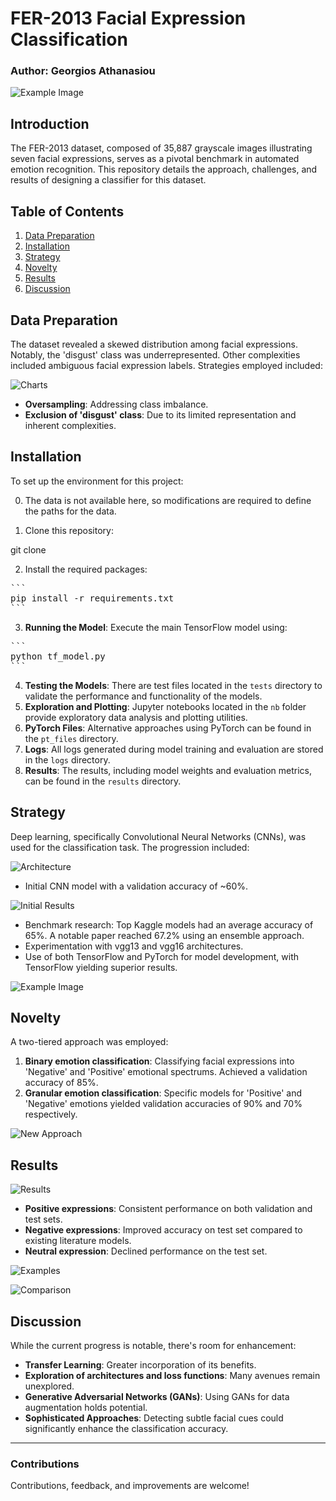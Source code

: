 # FER-2013 Facial Expression Classification

### Author: Georgios Athanasiou

![Example Image](./images/Picture1.png) 

## Introduction

The FER-2013 dataset, composed of 35,887 grayscale images illustrating seven facial expressions, serves as a pivotal benchmark in automated emotion recognition. This repository details the approach, challenges, and results of designing a classifier for this dataset.

## Table of Contents
1. [Data Preparation](#data-preparation)
2. [Installation](#installation)
3. [Strategy](#strategy)
4. [Novelty](#novelty)
5. [Results](#results)
6. [Discussion](#discussion)

## Data Preparation

The dataset revealed a skewed distribution among facial expressions. Notably, the 'disgust' class was underrepresented. Other complexities included ambiguous facial expression labels. Strategies employed included:

![Charts](./images/Picture3.png) 

- **Oversampling**: Addressing class imbalance.
- **Exclusion of 'disgust' class**: Due to its limited representation and inherent complexities.

## Installation

To set up the environment for this project:

0. The data is not available here, so modifications are required to define the paths for the data.

1. Clone this repository:

git clone <URL>

2. Install the required packages:

<pre>
```
pip install -r requirements.txt
```
</pre>   

3. **Running the Model**: Execute the main TensorFlow model using:

<pre>
```
python tf_model.py
```
</pre>

4. **Testing the Models**: There are test files located in the `tests` directory to validate the performance and functionality of the models.
5. **Exploration and Plotting**: Jupyter notebooks located in the `nb` folder provide exploratory data analysis and plotting utilities.
6. **PyTorch Files**: Alternative approaches using PyTorch can be found in the `pt_files` directory.
7. **Logs**: All logs generated during model training and evaluation are stored in the `logs` directory.
8. **Results**: The results, including model weights and evaluation metrics, can be found in the `results` directory.

## Strategy

Deep learning, specifically Convolutional Neural Networks (CNNs), was used for the classification task. The progression included:

![Architecture](./images/Picture4.png) 

- Initial CNN model with a validation accuracy of ~60%.

![Initial Results](./images/Picture5.png) 

- Benchmark research: Top Kaggle models had an average accuracy of 65%. A notable paper reached 67.2% using an ensemble approach.
- Experimentation with vgg13 and vgg16 architectures.
- Use of both TensorFlow and PyTorch for model development, with TensorFlow yielding superior results.

![Example Image](./images/Picture1.png) 

## Novelty

A two-tiered approach was employed:

1. **Binary emotion classification**: Classifying facial expressions into 'Negative' and 'Positive' emotional spectrums. Achieved a validation accuracy of 85%.
2. **Granular emotion classification**: Specific models for 'Positive' and 'Negative' emotions yielded validation accuracies of 90% and 70% respectively.

![New Approach](./images/Picture8.png) 

## Results

![Results](./images/Picture9.png) 

- **Positive expressions**: Consistent performance on both validation and test sets.
- **Negative expressions**: Improved accuracy on test set compared to existing literature models.
- **Neutral expression**: Declined performance on the test set.

![Examples](./images/Picture10.png) 

![Comparison](./images/Picture11.png) 

## Discussion

While the current progress is notable, there's room for enhancement:

- **Transfer Learning**: Greater incorporation of its benefits.
- **Exploration of architectures and loss functions**: Many avenues remain unexplored.
- **Generative Adversarial Networks (GANs)**: Using GANs for data augmentation holds potential.
- **Sophisticated Approaches**: Detecting subtle facial cues could significantly enhance the classification accuracy.

---

### Contributions

Contributions, feedback, and improvements are welcome!

